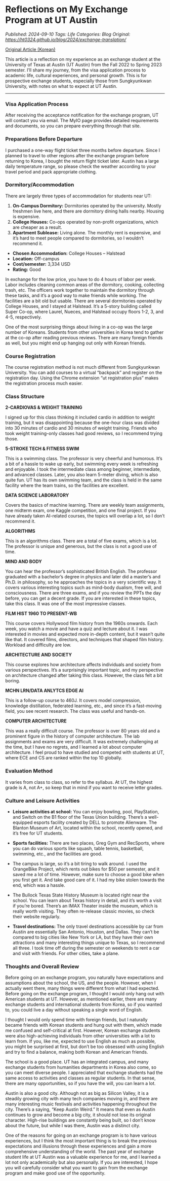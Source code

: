 # Reflections on My Exchange Program at UT Austin
_Published: 2024-09-10_
_Tags: Life_
_Categories: Blog_
_Original: https://ht0324.github.io/blog/2024/exchange-translation/_

<p><a href="https://webzine.skku.edu/skkuzine/section/knowledge06.do?articleNo=108347">Original Article (Korean)</a></p>

<p>This article is a reflection on my experience as an exchange student at the University of Texas at Austin (UT Austin) from the Fall 2022 to Spring 2023 semester. I’ll share my journey, from the visa application process to academic life, cultural experiences, and personal growth. This is for prospective exchange students, especially those from Sungkyunkwan University, with notes on what to expect at UT Austin.</p>

<hr />
<h3 id="visa-application-process">Visa Application Process</h3>

<p>After receiving the acceptance notification for the exchange program, UT will contact you via email. The MyIO page provides detailed requirements and documents, so you can prepare everything through that site.</p>

<h3 id="preparations-before-departure">Preparations Before Departure</h3>

<p>I purchased a one-way flight ticket three months before departure. Since I planned to travel to other regions after the exchange program before returning to Korea, I bought the return flight ticket later. Austin has a large daily temperature range, so please check the weather according to your travel period and pack appropriate clothing.</p>

<h3 id="dormitoryaccommodation">Dormitory/Accommodation</h3>

<p>There are largely three types of accommodation for students near UT:</p>

<ol>
  <li><strong>On-Campus Dormitory:</strong> Dormitories operated by the university. Mostly freshmen live here, and there are dormitory dining halls nearby. Housing is expensive.</li>
  <li><strong>College Houses:</strong> Co-ops operated by non-profit organizations, which are cheaper as a result.</li>
  <li><strong>Apartment Sublease:</strong> Living alone. The monthly rent is expensive, and it’s hard to meet people compared to dormitories, so I wouldn’t recommend it.</li>
</ol>

<ul>
  <li><strong>Chosen Accommodation:</strong> College Houses – Halstead</li>
  <li><strong>Location:</strong> Off-campus</li>
  <li><strong>Cost/semester:</strong> 3,334 USD</li>
  <li><strong>Rating:</strong> Good</li>
</ul>

<p>In exchange for the low price, you have to do 4 hours of labor per week. Labor includes cleaning common areas of the dormitory, cooking, collecting trash, etc. The officers work together to maintain the dormitory through these tasks, and it’s a good way to make friends while working. The facilities are a bit old but usable. There are several dormitories operated by College Houses, and I stayed at Halstead. It’s a 5-story building called Super Co-op, where Laurel, Nueces, and Halstead occupy floors 1-2, 3, and 4-5, respectively.</p>

<p>One of the most surprising things about living in a co-op was the large number of Koreans. Students from other universities in Korea tend to gather at the co-op after reading previous reviews. There are many foreign friends as well, but you might end up hanging out only with Korean friends.</p>

<h3 id="course-registration">Course Registration</h3>

<p>The course registration method is not much different from Sungkyunkwan University. You can add courses to a virtual “backpack” and register on the registration day. Using the Chrome extension “ut registration plus” makes the registration process much easier.</p>

<h3 id="class-structure">Class Structure</h3>

<p><strong>2-CARDIOVAS &amp; WEIGHT TRAINING</strong></p>

<p>I signed up for this class thinking it included cardio in addition to weight training, but it was disappointing because the one-hour class was divided into 30 minutes of cardio and 30 minutes of weight training. Friends who took weight training-only classes had good reviews, so I recommend trying those.</p>

<p><strong>5-STROKE TECH &amp; FITNESS SWIM</strong></p>

<p>This is a swimming class. The professor is very cheerful and humorous. It’s a bit of a hassle to wake up early, but swimming every week is refreshing and enjoyable. I took the intermediate class among beginner, intermediate, and advanced classes. Later, you also learn 5-meter diving, which is also quite fun. UT has its own swimming team, and the class is held in the same facility where the team trains, so the facilities are excellent.</p>

<p><strong>DATA SCIENCE LABORATORY</strong></p>

<p>Covers the basics of machine learning. There are weekly team assignments, one midterm exam, one Kaggle competition, and one final project. If you have already taken AI-related courses, the topics will overlap a lot, so I don’t recommend it.</p>

<p><strong>ALGORITHMS</strong></p>

<p>This is an algorithms class. There are a total of five exams, which is a lot. The professor is unique and generous, but the class is not a good use of time.</p>

<p><strong>MIND AND BODY</strong></p>

<p>You can hear the professor’s sophisticated British English. The professor graduated with a bachelor’s degree in physics and later did a master’s and Ph.D. in philosophy, so he approaches the topics in a very scientific way. It covers various interesting topics such as mind-body dualism, free will, and consciousness. There are three exams, and if you review the PPTs the day before, you can get a decent grade. If you are interested in these topics, take this class. It was one of the most impressive classes.</p>

<p><strong>FILM HIST 1960 TO PRESENT-WB</strong></p>

<p>This course covers Hollywood film history from the 1960s onwards. Each week, you watch a movie and have a quiz and lecture about it. I was interested in movies and expected more in-depth content, but it wasn’t quite like that. It covered films, directors, and techniques that shaped film history. Workload and difficulty are low.</p>

<p><strong>ARCHITECTURE AND SOCIETY</strong></p>

<p>This course explores how architecture affects individuals and society from various perspectives. It’s a surprisingly important topic, and my perspective on architecture changed after taking this class. However, the class felt a bit boring.</p>

<p><strong>MCHN LRN/DATA ANLYTCS EDGE AI</strong></p>

<p>This is a follow-up course to 460J. It covers model compression, knowledge distillation, federated learning, etc., and since it’s a fast-moving field, you see recent research. The class was useful and hands-on.</p>

<p><strong>COMPUTER ARCHITECTURE</strong></p>

<p>This was a really difficult course. The professor is over 80 years old and a prominent figure in the history of computer architecture. The lab assignments and exams are very difficult. It was extremely challenging at the time, but I have no regrets, and I learned a lot about computer architecture. I feel proud to have studied and competed with students at UT, where ECE and CS are ranked within the top 10 globally.</p>

<h3 id="evaluation-method">Evaluation Method</h3>

<p>It varies from class to class, so refer to the syllabus. At UT, the highest grade is A, not A+, so keep that in mind if you want to receive letter grades.</p>

<h3 id="culture-and-leisure-activities">Culture and Leisure Activities</h3>

<ul>
  <li>
    <p><strong>Leisure activities at school:</strong> You can enjoy bowling, pool, PlayStation, and Switch on the B1 floor of the Texas Union building. There’s a well-equipped esports facility created by DELL to promote Alienware. The Blanton Museum of Art, located within the school, recently opened, and it’s free for UT students.</p>
  </li>
  <li>
    <p><strong>Sports facilities:</strong> There are two places, Greg Gym and RecSports, where you can do various sports like squash, table tennis, basketball, swimming, etc., and the facilities are good.</p>
  </li>
  <li>
    <p>The campus is large, so it’s a bit tiring to walk around. I used the OrangeBike Project, which rents out bikes for $50 per semester, and it saved me a lot of time. However, make sure to choose a good bike when you first get it. And take good care of it. I had my bike stolen towards the end, which was a hassle.</p>
  </li>
  <li>
    <p>The Bullock Texas State History Museum is located right near the school. You can learn about Texas history in detail, and it’s worth a visit if you’re bored. There’s an IMAX Theater inside the museum, which is really worth visiting. They often re-release classic movies, so check their website regularly.</p>
  </li>
  <li>
    <p><strong>Travel destinations:</strong> The only travel destinations accessible by car from Austin are essentially San Antonio, Houston, and Dallas. They can’t be compared to big cities like New York or LA, but they have their own attractions and many interesting things unique to Texas, so I recommend all three. I took time off during the semester on weekends to rent a car and visit with friends. For other cities, take a plane.</p>
  </li>
</ul>

<h3 id="thoughts-and-overall-review">Thoughts and Overall Review</h3>

<p>Before going on an exchange program, you naturally have expectations and assumptions about the school, the US, and the people. However, when I actually went there, many things were different from what I had expected. Before going on the exchange program, I thought I would only hang out with American students at UT. However, as mentioned earlier, there are many exchange students and international students from Korea, so if you wanted to, you could live a day without speaking a single word of English.</p>

<p>I thought I would only spend time with foreign friends, but I naturally became friends with Korean students and hung out with them, which made me confused and self-critical at first. However, Korean exchange students were also high-achieving individuals from other universities with a lot to learn from. If you, like me, expected to use English as much as possible, you might be surprised at first, but don’t be too obsessed with using English and try to find a balance, making both Korean and American friends.</p>

<p>The school is a good place. UT has an integrated campus, and many exchange students from humanities departments in Korea also come, so you can meet diverse people. I appreciated that exchange students had the same access to activities and classes as regular students. In that sense, there are many opportunities, so if you have the will, you can learn a lot.</p>

<p>Austin is also a good city. Although not as big as Silicon Valley, it is a steadily growing city with many tech companies moving in, and there are many interesting music festivals and activities happening throughout the city. There’s a saying, “Keep Austin Weird.” It means that even as Austin continues to grow and become a big city, it should not lose its original character. High-rise buildings are constantly being built, so I don’t know about the future, but while I was there, Austin was a distinct city.</p>

<p>One of the reasons for going on an exchange program is to have various experiences, but I think the most important thing is to break the previous expectations and illusions through these experiences and gain a more comprehensive understanding of the world. The past year of exchange student life at UT Austin was a valuable experience for me, and I learned a lot not only academically but also personally. If you are interested, I hope you will carefully consider what you want to gain from the exchange program and make good use of the opportunity.</p>

